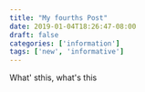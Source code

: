 ```yaml
---
title: "My fourths Post"
date: 2019-01-04T18:26:47-08:00
draft: false
categories: ['information']
tags: ['new', 'informative']
---
```


What' sthis, what's this